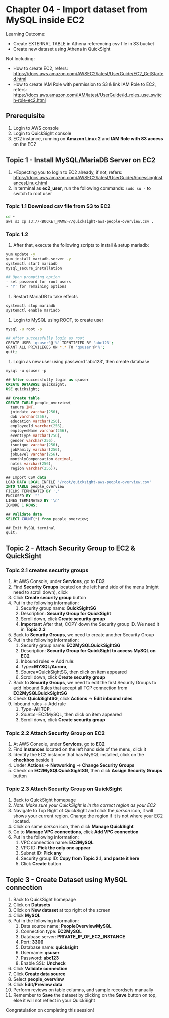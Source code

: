 # Chapter 04 - Import dataset from MySQL inside EC2
Learning Outcome:
- Create EXTERNAL TABLE in Athena referencing csv file in S3 bucket
- Create new dataset using Athena in QuickSight

Not Including:
- How to create EC2, refers: https://docs.aws.amazon.com/AWSEC2/latest/UserGuide/EC2_GetStarted.html
- How to create IAM Role with permission to S3 & link IAM Role to EC2, refers: https://docs.aws.amazon.com/IAM/latest/UserGuide/id_roles_use_switch-role-ec2.html

## Prerequisite
1. Login to AWS console
1. Login to QuickSight console
1. EC2 instance, running on **Amazon Linux 2** and **IAM Role with S3 access** on the EC2

## Topic 1 - Install MySQL/MariaDB Server on EC2
1. *Expecting you to login to EC2 already, if not, refers: https://docs.aws.amazon.com/AWSEC2/latest/UserGuide/AccessingInstancesLinux.html
1. In terminal as **ec2_user**, run the following commands: ```sudo su -``` to switch to root user
### Topic 1.1 Download csv file from S3 to EC2
```bash
cd ~
aws s3 cp s3://<BUCKET_NAME>//quicksight-aws-people-overview.csv .
```

### Topic 1.2
1. After that, execute the following scripts to install & setup mariadb:
```bash
yum update -y
yum install mariadb-server -y
systemctl start mariadb
mysql_secure_installation

## Upon prompting option
- set password for root users
- 'Y' for remaining options
```

1. Restart MariaDB to take effects
```bash
systemctl stop mariadb
systemctl enable mariadb
```

1. Login to MySQL using ROOT, to create user
```bash
mysql -u root -p

## After successfully login as root
CREATE USER 'qsuser'@'%' IDENTIFIED BY 'abc123';
GRANT ALL PRIVILEGES ON *.* TO 'qsuser'@'%';
quit;
```

1. Login as new user using password 'abc123', then create database
```sql
mysql -u qsuser -p

## After successfully login as qsuser
CREATE DATABASE quicksight;
USE quicksight;

## Create table
CREATE TABLE people_overview(
  tenure INT,
  joindate varchar(256),
  dob varchar(256),
  education varchar(256),
  employeeId varchar(256),
  employeeName varchar(256),
  eventType varchar(256),
  gender varchar(256),
  isunique varchar(256),
  jobFamily varchar(256),
  jobLevel varchar(256),
  monthlyCompensation decimal,
  notes varchar(256),
  region varchar(256));

## Import CSV data
LOAD DATA LOCAL INFILE '/root/quicksight-aws-people-overview.csv'
INTO TABLE people_overview
FIELDS TERMINATED BY ','
ENCLOSED BY '"'
LINES TERMINATED BY '\n'
IGNORE 1 ROWS;

## Validate data
SELECT COUNT(*) from people_overview;

## Exit MySQL terminal
quit;
```

## Topic 2 - Attach Security Group to EC2 & QuickSight
### Topic 2.1 creates security groups
1. At AWS Console, under **Services**, go to **EC2**
1. Find **Security Groups** located on the left hand side of the menu (might need to scroll down), click
1. Click **Create security group** button
1. Put in the following information:
    1. Security group name: **QuickSightSG**
    1. Description: **Security Group for QuickSight**
    1. Scroll down, click **Create security group**
    1. **Important** After that, COPY down the Security group ID. We need it in **Topic 2.3**
1. Back to **Security Groups**, we need to create another Security Group
1. Put in the following information:
    1. Security group name: **EC2MySQLQuickSightSG**
    1. Description: **Security Group for QuickSight to access MySQL on EC2**
    1. Inbound rules -> Add rule:
    1. *Type*=**MYSQL/Aurora**,
    1. *Source*=QuickSightSG, then click on item appeared
    1. Scroll down, click **Create security group**
1. Back to **Security Groups**, we need to edit the first Security Groups to add Inbound Rules that accept all TCP connection from **EC2MySQLQuickSightSG**
1. Check **QuickSightSG**, click **Actions** -> **Edit inbound rules**
1. Inbound rules -> Add rule
    1. *Type*=**All TCP**,
    1. *Source*=EC2MySQL, then click on item appeared
    1. Scroll down, click **Create security group**


### Topic 2.2 Attach Security Group on EC2
1. At AWS Console, under **Services**, go to **EC2**
1. Find **Instances** located on the left hand side of the menu, click it
1. Identify the EC2 instance that has MySQL installed, click on the **checkbox** beside it
1. Under **Actions** -> **Networking** -> **Change Security Groups**
1. Check on **EC2MySQLQuickSightSG**, then click **Assign Security Groups** button

### Topic 2.3 Attach Security Group on QuickSight
1. Back to QuickSight homepage
1. *Note: Make sure your QuickSight is in the correct region as  your EC2*
1. Navigate to Top Right of QuickSight and click the *person* icon, it will shows your current region. Change the region if it is not where your EC2 located.
1. Click on same *person* icon, then click **Manage QuickSight**
1. Go to **Manage VPC connections**, click **Add VPC connection**
1. Put in the following information:
    1. VPC connection name: **EC2MySQL**
    1. VPC ID: **Pick the only one appear**
    1. Subnet ID: **Pick any**
    1. Security group ID: **Copy from Topic 2.1, and paste it here**
    1. Click **Create** button

## Topic 3 - Create Dataset using MySQL connection
1. Back to QuickSight homepage
1. Click on **Datasets**
1. Click on **New dataset** at top right of the screen
1. Click **MySQL**
1. Put in the following information:
    1. Data source name: **PeopleOverviewMySQL**
    1. Connection type: **EC2MySQL**
    1. Database server: **PRIVATE_IP_OF_EC2_INSTANCE**
    1. Port: **3306**
    1. Database name: **quicksight**
    1. Username: **qsuser**
    1. Password: **abc123**
    1. Enable SSL: **Uncheck**
1. Click **Validate connection**
1. Click **Create data source**
1. Select **people_overview**
1. Click **Edit/Preview data**
1. Perform reviews on table columns, and sample recordsets manually
1. Remember to **Save** the dataset by clicking on the **Save** button on top, else it will not reflect in your QuickSight

Congratulation on completing this session!
